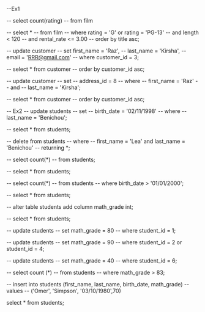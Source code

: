 --Ex1

-- select count(rating)
-- from film 

-- select *
-- from film
-- where rating = 'G' or rating = 'PG-13' 
-- and length < 120
-- and rental_rate <= 3.00
-- order by title asc;

-- update customer 
-- set first_name = 'Raz',
-- 	last_name = 'Kirsha',
-- 	email = 'RRR@gmail.com'
-- where customer_id = 3;

-- select * from customer
-- order by customer_id asc;

-- update customer 
-- set 
-- 	address_id = 8
-- where 
-- 	first_name = 'Raz'
-- 	and
-- 	last_name = 'Kirsha';

-- select * from customer
-- order by customer_id asc;


-- Ex2
-- update students 
-- set 
-- 	birth_date = '02/11/1998'
-- where 
-- 	last_name = 'Benichou';

-- select * from students;

-- delete from students 
-- where 
-- 	first_name = 'Lea' and last_name = 'Benichou'
-- returning *;

-- select count(*) 
-- from students;

-- select * from students;

-- select count(*)
-- from students
-- where birth_date > '01/01/2000';

-- select * from students;

-- alter table students add column math_grade int;

-- select * from students;

-- update students
-- set math_grade = 80
-- where student_id = 1;

-- update students
-- set math_grade = 90
-- where student_id = 2 or student_id = 4;

-- update students
-- set math_grade = 40
-- where student_id = 6;

-- select count (*)
-- from students 
-- where math_grade > 83;

-- insert into students (first_name, last_name, birth_date, math_grade)
-- values
-- 	('Omer', 'Simpson', '03/10/1980',70)

select * from students;

